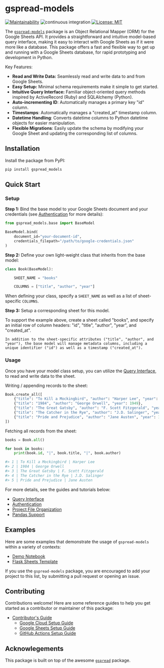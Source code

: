 # gspread-models

[![Maintainability](https://api.codeclimate.com/v1/badges/b15f7f0acee92c24a7bc/maintainability)](https://codeclimate.com/github/s2t2/gspread-models-py/maintainability) ![continuous integration](https://github.com/s2t2/gspread-models-py/actions/workflows/python-app.yml/badge.svg) [![License: MIT](https://img.shields.io/badge/License-MIT-blue.svg)](https://opensource.org/licenses/MIT)

The [`gspread-models`](https://github.com/s2t2/gspread-models-py) package is an Object Relational Mapper (ORM) for the Google Sheets API. It provides a straightforward and intuitive model-based query interface, making it easy to interact with Google Sheets as if it were more like a database. This package offers a fast and flexible way to get up and running with a Google Sheets database, for rapid prototyping and development in Python.

Key Features:

 + **Read and Write Data:** Seamlessly read and write data to and from Google Sheets.
 + **Easy Setup:** Minimal schema requirements make it simple to get started.
 + **Intuitive Query Interface:** Familiar object-oriented query methods inspired by ActiveRecord (Ruby) and SQLAlchemy (Python).
 + **Auto-incrementing ID**: Automatically manages a primary key "id" column.
 + **Timestamps**: Automatically manages a "created_at" timestamp column.
 + **Datetime Handling**: Converts datetime columns to Python datetime objects for easier manipulation.
 + **Flexible Migrations**: Easily update the schema by modifying your Google Sheet and updating the corresponding list of columns.


## Installation

Install the package from PyPI:

```sh
pip install gspread_models
```


## Quick Start

### Setup

**Step 1:** Bind the base model to your Google Sheets document and your credentials (see [Authentication](./authentication.md) for more details):

```py
from gspread_models.base import BaseModel

BaseModel.bind(
    document_id="your-document-id",
    credentials_filepath="/path/to/google-credentials.json"
)
```

**Step 2:** Define your own light-weight class that inherits from the base model:

```python
class Book(BaseModel):

    SHEET_NAME = "books"

    COLUMNS = ["title", "author", "year"]
```

When defining your class, specify a `SHEET_NAME` as well as a list of sheet-specific `COLUMNS`.

**Step 3:** Setup a corresponding sheet for this model.

To support the example above, create a sheet called "books", and specify an initial row of column headers: "id", "title", "author", "year", and "created_at".

```{note}
In addition to the sheet-specific attributes ("title", "author", and "year"), the base model will manage metadata columns, including a unique identifier ("id") as well as a timestamp ("created_at").
```

### Usage

Once you have your model class setup, you can utilize the [Query Interface](./queries.md), to read and write data to the sheet.

Writing / appending records to the sheet:

```py
Book.create_all([
    {"title": "To Kill a Mockingbird", "author": "Harper Lee", "year": 1960},
    {"title": "1984", "author": "George Orwell", "year": 1949},
    {"title": "The Great Gatsby", "author": "F. Scott Fitzgerald", "year": 1925},
    {"title": "The Catcher in the Rye", "author": "J.D. Salinger", "year": 1951},
    {"title": "Pride and Prejudice", "author": "Jane Austen", "year": 1813},
])
```

Fetching all records from the sheet:

```py
books = Book.all()

for book in books:
    print(book.id, "|", book.title, "|", book.author)

#> 1 | To Kill a Mockingbird | Harper Lee
#> 2 | 1984 | George Orwell
#> 3 | The Great Gatsby | F. Scott Fitzgerald
#> 4 | The Catcher in the Rye | J.D. Salinger
#> 5 | Pride and Prejudice | Jane Austen
```

For more details, see the guides and tutorials below:

  + [Query Interface](./queries.md)
  + [Authentication](./authentication.md)
  + [Project File Organization](./organization.md)
  + [Pandas Support](./pandas_support.md)

## Examples

Here are some examples that demonstrate the usage of `gspread-models` within a variety of contexts:

  + [Demo Notebook](./notebooks/demo_v1_0_6.ipynb)
  + [Flask Sheets Template](https://github.com/prof-rossetti/flask-sheets-template-2024)

If you use the `gspread-models` package, you are encouraged to add your project to this list, by submitting a pull request or opening an issue.

## Contributing

Contributions welcome! Here are some reference guides to help you get started as a contributor or maintainer of this package:

  + [Contributor's Guide](./CONTRIBUTING.md)
    + [Google Cloud Setup Guide](./setup/google-cloud.md)
    + [Google Sheets Setup Guide](./setup/google-sheets.md)
    + [GitHub Actions Setup Guide](./setup/github-actions.md)

## Acknowlegements

This package is built on top of the awesome [`gspread`](https://github.com/burnash/gspread) package.
